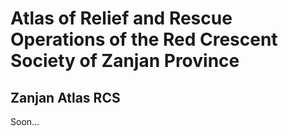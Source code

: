 # Atlas of Relief and Rescue Operations of the Red Crescent Society of Zanjan Province
## Zanjan Atlas RCS
Soon...
